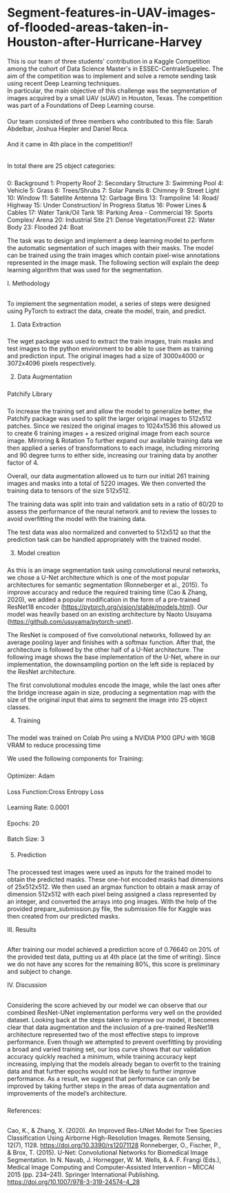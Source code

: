 # Segment-features-in-UAV-images-of-flooded-areas-taken-in-Houston-after-Hurricane-Harvey

This is our team of three students' contribution in a Kaggle Competition among the cohort of Data Science Master's in ESSEC-CentraleSupelec. 
The aim of the competition was to implement and solve a remote sending task using recent Deep Learning techniques.  
In particular, the main objective of this challenge was the segmentation of images acquired by a small UAV (sUAV) in Houston, Texas. 
The competition was part of a Foundations of Deep Learning course. 
####
Our team consisted of three members who contributed to this file: Sarah Abdelbar, Joshua Hiepler and Daniel Roca.
####
And it came in 4th place in the competition!!

###### 
In total there are 25 object categories: 
 #####
0: Background
1: Property Roof
2: Secondary Structure
3: Swimming Pool
4: Vehicle
5: Grass
6: Trees/Shrubs
7: Solar Panels
8: Chimney
9: Street Light
10: Window
11: Satellite Antenna
12: Garbage Bins
13: Trampoline
14: Road/ Highway
15: Under Construction/ In Progress Status
16: Power Lines & Cables
17: Water Tank/Oil Tank
18: Parking Area - Commercial
19: Sports Complex/ Arena
20: Industrial Site
21: Dense Vegetation/Forest
22: Water Body
23: Flooded
24: Boat

The task was to design and implement a deep learning model to perform the automatic segmentation of such images with their masks. 
The model can be trained using the train images which contain pixel-wise annotations represented in the image mask. 
The following section will explain the deep learning algorithm that was used for the segmentation. 


I. Methodology
##

To implement the segmentation model, a series of steps were designed using PyTorch to extract the data, create the model, train, and predict. 

1. Data Extraction
###
The wget package was used to extract the train images, train masks and test images to the python environment to be able to use them as training and prediction input. The original images had a size of 3000x4000 or 3072x4096 pixels respectively.

2. Data Augmentation
###
Patchify Library
###
To increase the training set and allow the model to generalize better, the Patchify package was used to split the larger original images to 512x512 patches. Since we resized the original images to 1024x1536 this allowed us to create 6 training images + a resized original image from each source image.
Mirroring & Rotation
To further expand our available training data we then applied a series of transformations to each image, including mirroring and 90 degree turns to either side, increasing our training data by another factor of 4.

Overall, our data augmentation allowed us to turn our initial 261 training images and masks into a total of 5220 images. We then converted the training data to tensors of the size 512x512. 

The training data was split into train and validation sets in a ratio of 60/20 to assess the performance of the neural network and to review the losses to avoid overfitting the model with the training data.

The test data was also normalized and converted to 512x512 so that the prediction task can be handled appropriately with the trained model.

3. Model creation
###
As this is an image segmentation task using convolutional neural networks, we chose a U-Net architecture which is one of the most popular architectures for semantic segmentation (Ronneberger et al., 2015). To improve accuracy and reduce the required training time (Cao & Zhang, 2020), we added a popular modification in the form of a pre-trained ResNet18 encoder (https://pytorch.org/vision/stable/models.html). Our model was heavily based on an existing architecture by Naoto Usuyama (https://github.com/usuyama/pytorch-unet).


The ResNet is composed of five convolutional networks, followed by an average pooling layer and finishes with a softmax function. After that, the architecture is followed by the other half of a U-Net architecture. The following image shows the base implementation of the U-Net, where in our implementation, the downsampling portion on the left side is replaced by the ResNet architecture.


The first convolutional modules encode the image, while the last ones after the bridge increase again in size, producing a segmentation map with the size of the original input that aims to segment the image into 25 object classes.


4. Training
###
The model was trained on Colab Pro using a NVIDIA P100 GPU with 16GB VRAM to reduce processing time

We used the following components for Training:
###
Optimizer: Adam
####
Loss Function:Cross Entropy Loss
####
Learning Rate: 0.0001
####
Epochs: 20
####
Batch Size: 3
####


5. Prediction
###
The processed test images were used as inputs for the trained model to obtain the predicted masks. These one-hot encoded masks had dimensions of 25x512x512. We then used  an argmax function to obtain a mask array of dimension 512x512 with each pixel being assigned a class represented by an integer, and converted the arrays into png images. With the help of the provided prepare_submission.py file, the submission file for Kaggle was then created from our predicted masks.

III. Results
##

After training our model achieved a prediction score of 0.76640 on 20% of the provided test data, putting us at 4th place (at the time of writing). Since we  do not have any scores for the remaining 80%, this score is preliminary and subject to change.


IV. Discussion
##

Considering the score achieved by our model we can observe that our combined ResNet-UNet implementation performs very well on the provided dataset. Looking back at the steps taken to improve our model, it becomes clear that data augmentation and the inclusion of a pre-trained ResNet18 architecture represented two of the most effective steps to improve performance. Even though we attempted to prevent overfitting by providing a broad and varied training set, our loss curve shows that our validation accuracy quickly reached a minimum, while training accuracy kept increasing, implying that the models already began to overfit to the training data and that further epochs would not be likely to further improve performance. As a result, we suggest that performance can only be improved by taking further steps in the areas of data augmentation and improvements of the model’s architecture.


##### 
References:
##

Cao, K., & Zhang, X. (2020). An Improved Res-UNet Model for Tree Species Classification Using Airborne High-Resolution Images. 
Remote Sensing, 12(7), 1128. https://doi.org/10.3390/rs12071128
Ronneberger, O., Fischer, P., & Brox, T. (2015). U-Net: Convolutional Networks for Biomedical Image Segmentation. 
In N. Navab, J. Hornegger, W. M. Wells, & A. F. Frangi (Eds.), Medical Image Computing and Computer-Assisted Intervention – MICCAI 2015 (pp. 234–241). Springer International Publishing. https://doi.org/10.1007/978-3-319-24574-4_28








